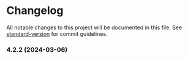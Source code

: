 # Changelog

All notable changes to this project will be documented in this file. See [standard-version](https://github.com/conventional-changelog/standard-version) for commit guidelines.

### 4.2.2 (2024-03-06)

